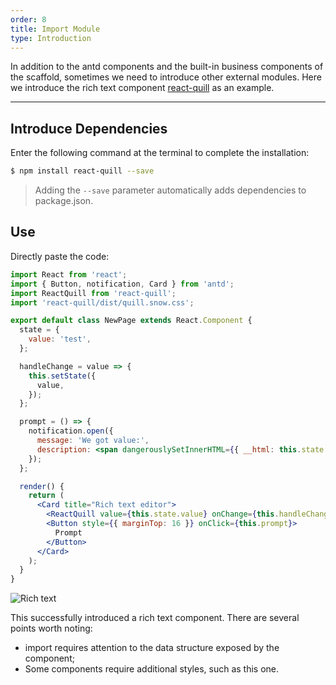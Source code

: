```yaml
---
order: 8
title: Import Module
type: Introduction
---
```


In addition to the antd components and the built-in business components of the scaffold, sometimes we need to introduce other external modules. Here we introduce the rich text component [react-quill](https://www.npmjs.com/package/react-quill) as an example.

---

## Introduce Dependencies

Enter the following command at the terminal to complete the installation:

```bash
$ npm install react-quill --save
```

> Adding the `--save` parameter automatically adds dependencies to package.json.

## Use

Directly paste the code:

```jsx
import React from 'react';
import { Button, notification, Card } from 'antd';
import ReactQuill from 'react-quill';
import 'react-quill/dist/quill.snow.css';

export default class NewPage extends React.Component {
  state = {
    value: 'test',
  };

  handleChange = value => {
    this.setState({
      value,
    });
  };

  prompt = () => {
    notification.open({
      message: 'We got value:',
      description: <span dangerouslySetInnerHTML={{ __html: this.state.value }} />,
    });
  };

  render() {
    return (
      <Card title="Rich text editor">
        <ReactQuill value={this.state.value} onChange={this.handleChange} />
        <Button style={{ marginTop: 16 }} onClick={this.prompt}>
          Prompt
        </Button>
      </Card>
    );
  }
}
```

<img alt="Rich text" src="https://gw.alipayobjects.com/zos/rmsportal/rHQRmMxAbSOCsEFungwd.png" />

This successfully introduced a rich text component. There are several points worth noting:

- import requires attention to the data structure exposed by the component;
- Some components require additional styles, such as this one.
